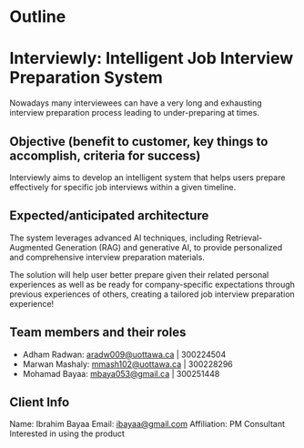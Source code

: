 # Outline

# Interviewly: Intelligent Job Interview Preparation System

Nowadays many interviewees can have a very long and exhausting interview preparation process leading to under-preparing at times. 

## Objective (benefit to customer, key things to accomplish, criteria for success)

Interviewly aims to develop an intelligent system that helps users prepare effectively for specific job interviews within a given timeline. 

## Expected/anticipated architecture
The system leverages advanced AI techniques, including Retrieval-Augmented Generation (RAG) and generative AI, to provide personalized and comprehensive interview preparation materials. 

The solution will help user better prepare given their related personal experiences as well as be ready for company-specific expectations through previous experiences of others, creating a tailored job interview preparation experience!

## Team members and their roles

- Adham Radwan: aradw009@uottawa.ca | 300224504
- Marwan Mashaly: mmash102@uottawa.ca | 300228296
- Mohamad Bayaa: mbaya053@gmail.ca | 300251448

## Client Info

Name: Ibrahim Bayaa
Email: ibayaa@gmail.com
Affiliation: PM Consultant Interested in using the product
